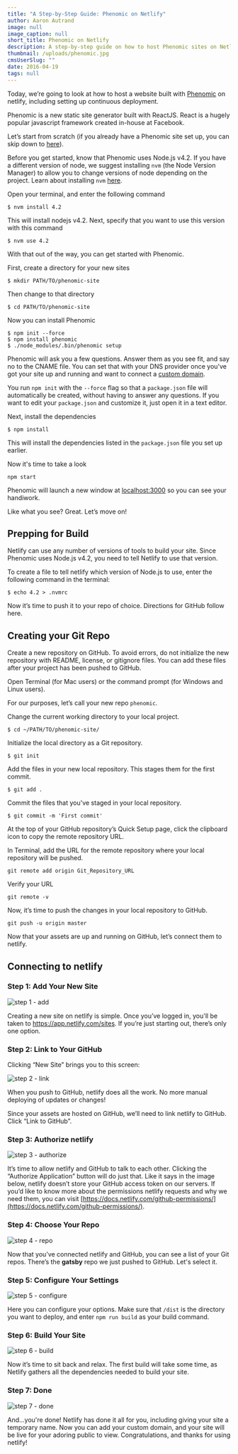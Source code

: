 ```yaml
---
title: "A Step-by-Step Guide: Phenomic on Netlify"
author: Aaron Autrand
image: null
image_caption: null
short_title: Phenomic on Netlify
description: A step-by-step guide on how to host Phenomic sites on Netlify
thumbnail: /uploads/phenomic.jpg
cmsUserSlug: ""
date: 2016-04-19
tags: null
---
```


Today, we’re going to look at how to host a website built with [Phenomic](https://phenomic.io) on netlify, including setting up continuous deployment.

Phenomic is a new static site generator built with ReactJS. React is a hugely popular javascript framework created in-house at Facebook.

<!-- excerpt -->

Let’s start from scratch (if you already have a Phenomic site set up, you can skip down to [here](#netlifystart)).

Before you get started, know that Phenomic uses Node.js v4.2. If you have a different version of node, we suggest installing `nvm` (the Node Version Manager) to allow you to change versions of node depending on the project. Learn about installing `nvm` [here](https://www.npmjs.com/package/nvm).

Open your terminal, and enter the following command

```
$ nvm install 4.2
```

This will install nodejs v4.2. Next, specify that you want to use this version with this command

```
$ nvm use 4.2
```

With that out of the way, you can get started with Phenomic.

First, create a directory for your new sites

```
$ mkdir PATH/TO/phenomic-site
```

Then change to that directory
```
$ cd PATH/TO/phenomic-site
```

Now you can install Phenomic

```
$ npm init --force
$ npm install phenomic
$ ./node_modules/.bin/phenomic setup
```
Phenomic will ask you a few questions. Answer them as you see fit, and say no to the CNAME file. You can set that with your DNS provider once you've got your site up and running and want to connect a [custom domain](https://www.netlify.com/blog/2016/03/14/setting-up-your-custom-domain).

You run `npm init` with the `--force` flag so that a `package.json` file will automatically be created, without having to answer any questions. If you want to edit your `package.json` and customize it, just open it in a text editor.

Next, install the dependencies

```
$ npm install
```
This will install the dependencies listed in the `package.json` file you set up earlier.

Now it's time to take a look
```
npm start
```

Phenomic will launch a new window at [localhost:3000](localhost:3000) so you can see your handiwork.

Like what you see? Great. Let’s move on!

<a id="netlifystart"></a>

## Prepping for Build

Netlify can use any number of versions of tools to build your site. Since Phenomic uses Node.js v4.2, you need to tell Netlify to use that version.

To create a file to tell netlify which version of Node.js to use, enter the following command in the terminal:

```
$ echo 4.2 > .nvmrc
```

Now it’s time to push it to your repo of choice. Directions for GitHub follow here.

## Creating your Git Repo

Create a new repository on GitHub. To avoid errors, do not initialize the new repository with README, license, or gitignore files. You can add these files after your project has been pushed to GitHub.

Open Terminal (for Mac users) or the command prompt (for Windows and Linux users).

For our purposes, let’s call your new repo `phenomic`.

Change the current working directory to your local project.

```
$ cd ~/PATH/TO/phenomic-site/
```

Initialize the local directory as a Git repository.

```
$ git init
```

Add the files in your new local repository. This stages them for the first commit.

```
$ git add .
```

Commit the files that you've staged in your local repository.

```
$ git commit -m 'First commit'
```

At the top of your GitHub repository’s Quick Setup page, click the clipboard icon to copy the remote repository URL.

In Terminal, add the URL for the remote repository where your local repository will be pushed.

```
git remote add origin Git_Repository_URL
```

Verify your URL

```
git remote -v
```

Now, it’s time to push the changes in your local repository to GitHub.

```
git push -u origin master
```

Now that your assets are up and running on GitHub, let’s connect them to netlify.

## Connecting to netlify

### Step 1: Add Your New Site

![step 1 - add](uploads/step1newsite.png)

Creating a new site on netlify is simple. Once you’ve logged in, you'll be taken to https://app.netlify.com/sites. If you’re just starting out, there’s only one option.

### Step 2: Link to Your GitHub

Clicking “New Site” brings you to this screen:

![step 2 - link](uploads/step2link.png)

When you push to GitHub, netlify does all the work. No more manual deploying of updates or changes!

Since your assets are hosted on GitHub, we’ll need to link netlify to GitHub. Click “Link to GitHub”.

### Step 3: Authorize netlify

![step 3 - authorize](uploads/step3authorize.png)

It’s time to allow netlify and GitHub to talk to each other. Clicking the “Authorize Application” button will do just that. Like it says in the image below, netlify doesn’t store your GitHub access token on our servers. If you’d like to know more about the permissions netlify requests and why we need them, you can visit [https://docs.netlify.com/github-permissions/](https://docs.netlify.com/github-permissions/).

### Step 4: Choose Your Repo

![step 4 - repo](uploads/Step4phenomic.png)

Now that you’ve connected netlify and GitHub, you can see a list of your Git repos. There’s the **gatsby** repo we just pushed to GitHub. Let's select it.

### Step 5: Configure Your Settings

![step 5 - configure](uploads/Step5phenomic.png)

Here you can configure your options. Make sure that `/dist` is the directory you want to deploy, and enter `npm run build` as your build command.

### Step 6: Build Your Site

![step 6 - build](uploads/step6build.png)

Now it’s time to sit back and relax. The first build will take some time, as Netlify gathers all the dependencies needed to build your site.

### Step 7: Done

![step 7 - done](uploads/Step7phenomic.png)

And...you're done! Netlify has done it all for you, including giving your site a temporary name. Now you can add your custom domain, and your site will be live for your adoring public to view. Congratulations, and thanks for using netlify!
